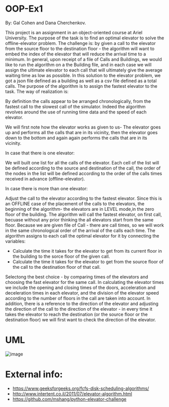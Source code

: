 # OOP-Ex1

By: Gal Cohen and Dana Cherchenkov.

This project is an assignment in an object-oriented course at Ariel University.
The purpose of the task is to find an optimal elevator to solve the offline-elevator problem.
The challenge is:
by given a call to the elevator from the source floor to the destination floor - the algorithm will want to embed the index of the elevator that will reduce the arrival time to a minimum. In general, upon receipt of a file of Calls and Buildings, we would like to run the algorithm on a the Building file, and in each case we will assign the ultimate elevator to each call that will ultimately give the average waiting time as low as possible.
In this solution to the elevator problem, we got a json file defined as a building as well as a csv file defined as a total calls.
The purpose of the algorithm is to assign the fastest elevator to the task. The way of realization is:

By definition the calls appear to be arranged chronologically, from the fastest call to the slowest call of the simulator. Indeed the algorithm revolves around the use of running time data and the speed of each elevator.

We will first note how the elevator works as given to us-
The elevator goes up and performs all the calls that are in its vicinity, then the elevator goes down to the bottom and again again performs the calls that are in its vicinity.

In case that there is one elevator:

We will built one list for all the calls of the elevator.
Each cell of the list will be defined according to the source and destination of the call, the order of the nodes in the list will be defined according to the order of the calls times received in advance (offline-elevator).

In case there is more than one elevator:

Adjust the call to the elevator according to the fastest elevator.
Since this is an OFFLINE case of the placement of the calls to the elevators, the beginning of the algorithm- the elevators are in LEVEL mode,in the zero floor of the building. The algorithm will call the fastest elevator, on first call, becuase without any prior thinking the all elevators start from the same floor.
Because we are given file of Call - there are call times, so we will work in the same chronological order of the arrival of the calls each time.
The algorithm assigns to each call the optimal elevator for it by connecting the variables:
* Calculate the time it takes for the elevator to get from its current floor in the building to the sorce floor of the given call.
* Calculate the time it takes for the elevator to get from the source floor of the call to the destination floor of that call.

Selectong the best choice - by comparing times of the elevators and choosing the fast elevator for the same call.
In calculating the elevator times we include the opening and closing times of the doors, acceleration and deceleration times in each elevator, and the division of the elevator speed according to the number of floors in the call are taken into account.
In addition, there is a reference to the direction of the elevator and adjusting the direction of the call to the direction of the elevator - in every time it takes the elevator to reach the destination (or the source floor or the destination floor) we will first want to check the direction of the elevator.

# UML
![image](https://user-images.githubusercontent.com/92460450/142414071-b4de84e7-9583-4221-85e5-d22a35d8d4c4.png)

# External info:
* https://www.geeksforgeeks.org/fcfs-disk-scheduling-algorithms/
* http://www.intertent.co.il/2011/07/elevator-algorithm.html
* https://github.com/mshang/python-elevator-challenge




